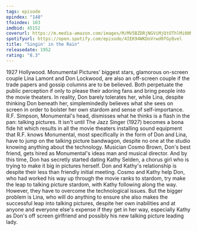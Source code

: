 ```yaml
---
tags: episode
epindex: "148"
tfoindex: 103
imdbid: 45152
coverurl: https://m.media-amazon.com/images/M/MV5BZDRjNGViMjQtOThlMi00MTA3LThkYzQtNzJkYjBkMGE0YzE1XkEyXkFqcGdeQXVyNDYyMDk5MTU@._V1_SY300_CR1,0,202,300_.jpg
spotifyurl: https://open.spotify.com/episode/4IEK94WKDoVrwd0fGyQvel
title: "Singin' in the Rain"
releasedate: 1952
rating: "8.3"
---
```


1927 Hollywood. Monumental Pictures' biggest stars, glamorous on-screen couple Lina Lamont and Don Lockwood, are also an off-screen couple if the trade papers and gossip columns are to be believed. Both perpetuate the public perception if only to please their adoring fans and bring people into the movie theaters. In reality, Don barely tolerates her, while Lina, despite thinking Don beneath her, simplemindedly believes what she sees on screen in order to bolster her own stardom and sense of self-importance. R.F. Simpson, Monumental's head, dismisses what he thinks is a flash in the pan: talking pictures. It isn't until The Jazz Singer (1927) becomes a bona fide hit which results in all the movie theaters installing sound equipment that R.F. knows Monumental, most specifically in the form of Don and Lina, have to jump on the talking picture bandwagon, despite no one at the studio knowing anything about the technology. Musician Cosmo Brown, Don's best friend, gets hired as Monumental's ideas man and musical director. And by this time, Don has secretly started dating Kathy Selden, a chorus girl who is trying to make it big in pictures herself. Don and Kathy's relationship is despite their less than friendly initial meeting. Cosmo and Kathy help Don, who had worked his way up through the movie ranks to stardom, try make the leap to talking picture stardom, with Kathy following along the way. However, they have to overcome the technological issues. But the bigger problem is Lina, who will do anything to ensure she also makes the successful leap into talking pictures, despite her own inabilities and at anyone and everyone else's expense if they get in her way, especially Kathy as Don's off screen girlfriend and possibly his new talking picture leading lady.